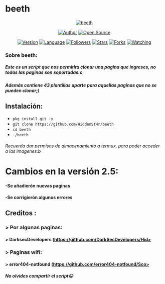 # beeth

<p align="center">
<a href="#"><img title="beeth" src="https://emailspoofbyharris.000webhostapp.com/pro/beeth.jpg"></a>
</p>

<p align="center">
<a href="https://github.com/HiddenSt4r"><img title="Author" src="https://img.shields.io/badge/Author-HiddenSt4r-svg?style=for-the-badge&logo=github"></a>
<a href="#"><img title="Open Source" src="https://img.shields.io/badge/Open%20Source-%E2%9D%A4-green?style=for-the-badge"></a>
</p>

<div align="center">
<a href="#"><img title="Version" src="https://img.shields.io/badge/Version-2.5-green.svg?style=flat-square"></a>
<a href="#"><img title="Language" src="https://badges.frapsoft.com/bash/v1/bash.png?v=103"></a>
<a href="https://github.com/HiddenSt4r/followers"><img title="Followers" src="https://img.shields.io/github/followers/HiddenSt4r?color=blue&style=flat-square"></a>
<a href="https://github.com/HiddenSt4r/beeth/stargazers/"><img title="Stars" src="https://img.shields.io/github/stars/HiddenSt4r/beeth?color=red&style=flat-square"></a>
<a href="https://github.com/HiddenSt4r/beeth/network/members"><img title="Forks" src="https://img.shields.io/github/forks/HiddenSt4r/beeth?color=red&style=flat-square"></a>
<a href="https://github.com/HiddenSt4r/beeth/watchers"><img title="Watching" src="https://img.shields.io/github/watchers/HiddenSt4r/beeth?label=Watchers&color=blue&style=flat-square"></a>
</div>

### Sobre beeth:

##### Este es un script que nos permitira clonar una pagina que ingreses, no todas las paginas son soportadas:c

##### Además contiene 43 plantillas aparte para aquellas paginas que no se pueden clonar;)

## Instalación:

* `pkg install git -y`
* `git clone https://github.com/HiddenSt4r/beeth`
* `cd beeth`
* `./beeth`

###### Recuerda dar permisos de almacenamiento a termux, para poder acceder a las imagenes:b

# Cambios en la versión 2.5:

#### -Se añadierón nuevas paginas
#### -Se corrigierón algunos errores

## Creditos :
###  > Por algunas paginas:
#### > DarksecDevelopers (https://github.com/DarkSecDevelopers/Hid>
###  > Paginas wifi:
#### > error404-notfound (https://github.com/error404-notfound/Sco>

##### No olvides compartir el script😛

